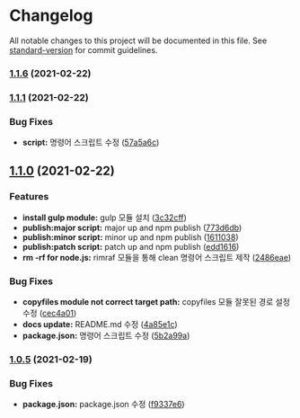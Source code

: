 # Changelog

All notable changes to this project will be documented in this file. See [standard-version](https://github.com/conventional-changelog/standard-version) for commit guidelines.

### [1.1.6](https://github.com/chlee-danbi/danbi-exelbid/compare/v1.1.5...v1.1.6) (2021-02-22)

### [1.1.1](https://github.com/chlee-danbi/danbi-exelbid/compare/v1.1.0...v1.1.1) (2021-02-22)


### Bug Fixes

* **script:** 명령어 스크립트 수정 ([57a5a6c](https://github.com/chlee-danbi/danbi-exelbid/commit/57a5a6cd3e5e54dc69d1b57b8fccdfbb4c5a93c4))

## [1.1.0](https://github.com/chlee-danbi/danbi-exelbid/compare/v1.0.6...v1.1.0) (2021-02-22)


### Features

* **install gulp module:** gulp 모듈 설치 ([3c32cff](https://github.com/chlee-danbi/danbi-exelbid/commit/3c32cff333cc447430a0384cb822e83d4934f4ec))
* **publish:major script:** major up and npm publish ([773d6db](https://github.com/chlee-danbi/danbi-exelbid/commit/773d6db20f8514cd1caf4257252a3c5e6a6c400c))
* **publish:minor script:** minor up and npm publish ([1611038](https://github.com/chlee-danbi/danbi-exelbid/commit/1611038bdd3ade43c74cc23c25fa3aa4c93c782b))
* **publish:patch script:** patch up and npm publish ([edd1616](https://github.com/chlee-danbi/danbi-exelbid/commit/edd1616bc5413d26288cffe0f4f3776d4a0fce6b))
* **rm -rf for node.js:** rimraf 모듈을 통해 clean 명령어 스크립트 제작 ([2486eae](https://github.com/chlee-danbi/danbi-exelbid/commit/2486eae7fcd93a0b63bde5dfd45078dbc3f9a4fc))


### Bug Fixes

* **copyfiles module not correct target path:** copyfiles 모듈 잘못된 경로 설정 수정 ([cec4a01](https://github.com/chlee-danbi/danbi-exelbid/commit/cec4a014c2f7e61869eeb5a716c9317c7f87c8f3))
* **docs update:** README.md 수정 ([4a85e1c](https://github.com/chlee-danbi/danbi-exelbid/commit/4a85e1ca3fe8e636e87613b4920718c7e93b7ed4))
* **package.json:** 명령어 스크립트 수정 ([5b2a99a](https://github.com/chlee-danbi/danbi-exelbid/commit/5b2a99aa620f9ac8071c68c04c8f1b91b47f32db))

### [1.0.5](https://github.com/chlee-danbi/danbi-exelbid/compare/v1.0.3...v1.0.5) (2021-02-19)


### Bug Fixes

* **package.json:** package.json 수정 ([f9337e6](https://github.com/chlee-danbi/danbi-exelbid/commit/f9337e6853c33177e6fc3c0b286233a797b37492))
